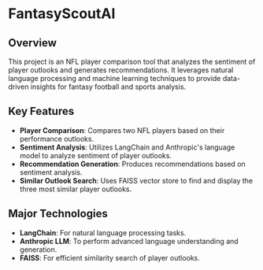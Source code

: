 # FantasyScoutAI

## Overview

This project is an NFL player comparison tool that analyzes the sentiment of player outlooks and generates recommendations. It leverages natural language processing and machine learning techniques to provide data-driven insights for fantasy football and sports analysis.

## Key Features

- **Player Comparison**: Compares two NFL players based on their performance outlooks.
- **Sentiment Analysis**: Utilizes LangChain and Anthropic's language model to analyze sentiment of player outlooks.
- **Recommendation Generation**: Produces recommendations based on sentiment analysis.
- **Similar Outlook Search**: Uses FAISS vector store to find and display the three most similar player outlooks.

## Major Technologies

- **LangChain**: For natural language processing tasks.
- **Anthropic LLM**: To perform advanced language understanding and generation.
- **FAISS**: For efficient similarity search of player outlooks.
